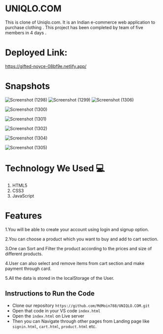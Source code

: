 # UNIQLO.COM

This is clone of Uniqlo.com. It is an Indian e-commerce web application to purchase clothing . This project has been completed by team of five members in 4 days .

# Deployed Link:

https://gifted-noyce-08bf9e.netlify.app/
 
# Snapshots
![Screenshot (1298)](https://user-images.githubusercontent.com/96097268/158852972-6aa43773-f3d1-4193-b551-4efb14ac4883.png)
![Screenshot (1299)](https://user-images.githubusercontent.com/96097268/158853013-70dca66d-fa06-4590-b8d2-f214f49c8053.png)
![Screenshot (1306)](https://user-images.githubusercontent.com/96097268/158853118-dd7c16c0-4d28-49cc-bb6d-149f08517025.png)

![Screenshot (1300)](https://user-images.githubusercontent.com/96097268/158853177-60a542ab-6890-41bd-92d0-984ce9161eae.png)

![Screenshot (1301)](https://user-images.githubusercontent.com/96097268/158853275-2206fbc4-d719-4354-b675-4f39749b395c.png)


![Screenshot (1302)](https://user-images.githubusercontent.com/96097268/158853303-ac02a962-db17-4fb7-96ed-80fbd453afd6.png)

![Screenshot (1304)](https://user-images.githubusercontent.com/96097268/158853360-8b140886-142f-460d-8d69-260ca8927765.png)

![Screenshot (1305)](https://user-images.githubusercontent.com/96097268/158853379-328093fa-43ce-49e6-b21f-b8ff281ef8e5.png)

# Technology We Used :computer: 
1. HTML5
2. CSS3
3. JavaScript

# Features
1.You will be able to create your account using login and signup option.

2.You can choose a product which you want to buy and add to cart section.

3.One can Sort and Filter the product according to the prices and size of different products.

4.User can also select and remove items from cart section and make payment through card.

5.All the data is stored in the localStorage of the User.

## Instructions to Run the Code 

- Clone our repository `https://github.com/MdMoin788/UNIQLO.COM.git`
- Open that code in your VS code `index.html`
- Open the `index.html` on Live server
- Then you can Navigate through other pages from Landing page like `signin.html`, `cart.html`, `product.html` etc.

